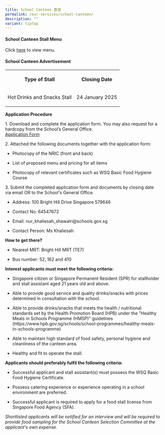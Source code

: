 ```yaml
---
title: School Canteen 食堂
permalink: /our-services/school-canteen/
description: ""
variant: tiptap
---
```

<h4>School Canteen Stall Menu</h4>
<p>Click <a href="/files/2025_Canteen_Menu.pdf" rel="noopener nofollow" target="_blank">here</a> to
view menu.</p>
<h4>School Canteen Advertisement</h4>
<table style="minWidth: 50px">
<colgroup>
<col>
<col>
</colgroup>
<tbody>
<tr>
<th rowspan="1" colspan="1">
<p>Type of Stall</p>
</th>
<th rowspan="1" colspan="1">
<p>Closing Date</p>
</th>
</tr>
<tr>
<td rowspan="1" colspan="1">
<p>Hot Drinks and Snacks Stall</p>
</td>
<td rowspan="1" colspan="1">
<p>24 January 2025</p>
</td>
</tr>
</tbody>
</table>
<p><strong>Application Procedure</strong>
</p>
<p>1. Download and complete the application form. You may also request for
a hardcopy from the School’s General Office.
<br><a href="/files/Application_Form.pdf" rel="noopener nofollow" target="_blank">Application Form</a>
</p>
<p>2. Attached the following documents together with the application form:</p>
<ul data-tight="true" class="tight">
<li>
<p>Photocopy of the NRIC (front and back)</p>
</li>
<li>
<p>List of proposed menu and pricing for all items</p>
</li>
<li>
<p>Photocopy of relevant certificates such as WSQ Basic Food Hygiene Course</p>
</li>
</ul>
<p>3. Submit the completed application form and documents by closing date
via email OR to the School's General Office.</p>
<ul data-tight="true" class="tight">
<li>
<p>Address: 100 Bright Hill Drive Singapore 579646</p>
</li>
<li>
<p>Contact No: 64547672</p>
</li>
<li>
<p>Email: <a rel="noopener noreferrer nofollow" target="_blank">nur_khaliesah_shawalri@schools.gov.sg</a>
</p>
</li>
<li>
<p>Contact Person: Ms Khaliesah &nbsp;</p>
</li>
</ul>
<p><strong>How to get there?</strong>
</p>
<ul data-tight="true" class="tight">
<li>
<p>Nearest MRT: Bright Hill MRT (TE7)</p>
</li>
<li>
<p>Bus number: 52, 162 and 410</p>
</li>
</ul>
<p></p>
<p><strong>Interest applicants must meet the following criteria:</strong>
</p>
<ul data-tight="true" class="tight">
<li>
<p>Singapore citizen or Singapore Permanent Resident (SPR) for stallholder
and stall assistant aged 21 years old and above.</p>
</li>
<li>
<p>Able to provide good service and quality drinks/snacks with prices determined
in consultation with the school.</p>
</li>
<li>
<p>Able to provide drinks/snacks that meets the health / nutritional standards
set by the Health Promotion Board (HPB) under the "Healthy Meals in Schools
Programme (HMSP)" guidelines (<a rel="noopener noreferrer nofollow" target="_blank">https://www.hpb.gov.sg/schools/school-programmes/healthy-meals-in-schools-programme</a>)</p>
</li>
<li>
<p>Able to maintain high standard of food safety, personal hygiene and cleanliness
of the canteen area.</p>
</li>
<li>
<p>Healthy and fit to operate the stall.</p>
</li>
</ul>
<p><strong>Applicants should preferably fulfil the following criteria:</strong>
</p>
<ul data-tight="true" class="tight">
<li>
<p>Successful applicant and stall assistant(s) must possess the WSQ Basic
Food Hygiene Certificate.</p>
</li>
<li>
<p>Possess catering experience or experience operating in a school environment
are preferred.</p>
</li>
<li>
<p>Successful applicant is required to apply for a food stall license from
Singapore Food Agency (SFA).</p>
<p></p>
</li>
</ul>
<p><em>Shortlisted applicants will be notified for an interview and will be required to provide food sampling for the School Canteen Selection Committee at the applicant's own expense.</em>
</p>
<p></p>